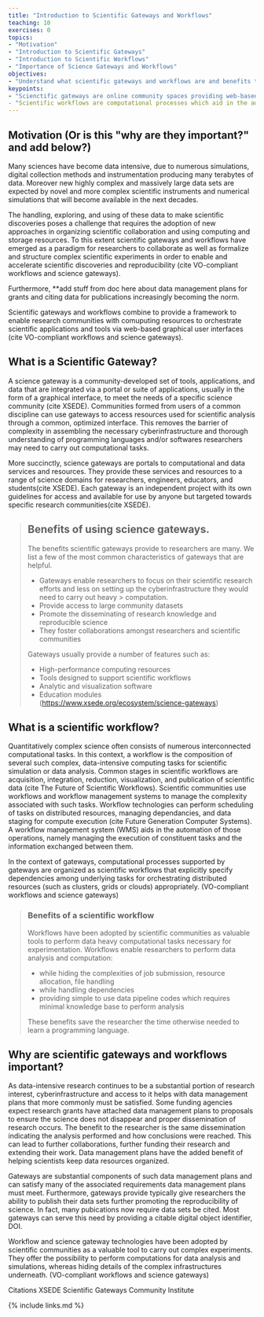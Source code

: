 ```yaml
---
title: "Introduction to Scientific Gateways and Workflows"
teaching: 10
exercises: 0
topics:
- "Motivation" 
- "Introduction to Scientific Gateways"
- "Introduction to Scientific Workflows"
- "Importance of Science Gateways and Workflows"
objectives:
- "Understand what scientific gateways and workflows are and benefits they provide researchers"
keypoints:
- "Scienctific gateways are online community spaces providing web-based resources for accessing data, software, computing services, and equipment specific to the needs of a research discipline.
- "Scientific workflows are computational processes which aid in the automation and managing of data-intensive computing tasks while also removing the direct handling of cyberinfrastructure complexities from users."
---
```


## Motivation (Or is this "why are they important?" and add below?)
Many sciences have become data intensive, due to numerous simulations, digital collection methods and instrumentation producing many terabytes of data. Moreover new highly complex and massively large data sets are expected by novel and more complex scientific instruments and numerical simulations that will become available in the next decades.

The handling, exploring, and using of these data to make scientific discoveries poses a challenge that requires the adoption of new approaches in organizing scientific collaboration and using computing and storage resources. To this extent scientific gateways and workflows have emerged as a paradigm for researchers to collaborate as well as formalize and structure complex scientific experiments in order to enable and accelerate scientific discoveries and reproducibility (cite VO-compliant workflows and science gateways).

Furthermore, **add stuff from doc here about data management plans for grants and citing data for publications increasingly becoming the norm. 

Scientific gateways and workflows combine to provide a framework to enable research communities with comuputing resources to orchestrate scientific applications and tools via web-based graphical user interfaces (cite VO-compliant workflows and science gateways).


## What is a Scientific Gateway?
A science gateway is a community-developed set of tools, applications, and data that are integrated via a portal or suite of applications, usually in the form of a graphical interface, to meet the needs of a specific science community (cite XSEDE). Communities formed from users of a common discipline can use gateways to access resources used for scientific analysis through a common, optimized interface. This removes the barrier of complexity in assembling the necessary cyberinfrastructure and thorough understanding of programming languages and/or softwares researchers may need to carry out computational tasks.  

More succinctly, science gateways are portals to computational and data services and resources. They provide these services and resources to a range of science domains for researchers, engineers, educators, and students(cite XSEDE). Each gateway is an independent project with its own guidelines for access and available for use by anyone but targeted towards specific research communities(cite XSEDE). 

> ## Benefits of using science gateways.
> The benefits scientific gateways provide to researchers are many.  We list a few of the most common characteristics of gateways that are helpful.
>  - Gateways enable researchers to focus on their scientific research efforts and less on setting up the cyberinfrastructure they would need to carry out heavy > computation.
>  - Provide access to large community datasets
>  - Promote the disseminating of research knowledge and reproducible science
>  - They foster collaborations amongst researchers and scientific communities
>
> Gateways usually provide a number of features such as:
>  - High-performance computing resources
>  - Tools designed to support scientific workflows
>  - Analytic and visualization software
>  - Education modules   
> (https://www.xsede.org/ecosystem/science-gateways)

## What is a scientific workflow?

Quantitatively complex science often consists of numerous interconnected computational tasks. In this context, a workflow is the composition of several such complex, data-intensive computing tasks for scientific simulation or data analysis. Common stages in scientific workflows are acquisition, integration, reduction, visualization, and publication of scientific data (cite The Future of Scientific Workflows). Scientific communities use workflows and workflow management systems to manage the complexity associated with such tasks. Workflow technologies can perform scheduling of tasks on distributed resources, managing dependancies, and data staging for compute execution (cite Future Generation Computer Systems). A workflow management system (WMS) aids in the automation of those operations, namely managing the execution of constituent tasks and the information exchanged between them.

In the context of gateways, computational processes supported by gateways are organized as scientific workflows that explicitly specify dependencies among underlying tasks for orchestrating distributed resources (such as clusters, grids or clouds) appropriately.
(VO-compliant workflows and science gateways)


> ### Benefits of a scientific workflow
>
> Workflows have been adopted by scientific communities as valuable tools to perform data heavy computational tasks necessary for experimentation. Workflows 
> enable researchers to perform data analysis and computation:
> - while hiding the complexities of job submission, resource allocation, file handling
> - while handling dependencies
> - providing simple to use data pipeline codes which requires minimal knowledge base to perform analysis
> 
> These benefits save the researcher the time otherwise needed to learn a programming language.


## Why are scientific gateways and workflows important?
As data-intensive research continues to be a substantial portion of research interest, cyberinfrastructure and access to it helps with data management plans that more commonly must be satisfied. Some funding agencies expect research grants have attached data management plans to proposals to ensure the science does not disappear and proper dissemination of research occurs. The benefit to the researcher is the same dissemination indicating the analysis performed and how conclusions were reached. This can lead to further collaborations, further funding their research and extending their work. Data management plans have the added benefit of helping scientists keep data resources organized. 

Gateways are substantial components of such data management plans and can satisfy many of the associated requirements data management plans must meet. Furthermore, gateways provide typically give researchers the ability to publish their data sets further promoting the reproducibility of science. In fact, many pubications now require data sets be cited. Most gateways can serve this need by providing a citable digital object identifier, DOI.

Workflow and science gateway technologies have been adopted by scientific communities as a valuable tool to carry out complex experiments. They offer the possibility to perform computations for data analysis and simulations, whereas hiding details of the complex infrastructures underneath. 
(VO-compliant workflows and science gateways)


Citations
XSEDE
Scientific Gateways Community Institute

{% include links.md %}
